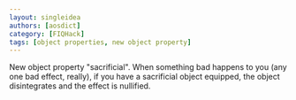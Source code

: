```yaml
---
layout: singleidea
authors: [aosdict]
category: [FIQHack]
tags: [object properties, new object property]
---
```

New object property "sacrificial". When something bad happens to you (any one bad effect, really), if you have a sacrificial object equipped, the object disintegrates and the effect is nullified.
